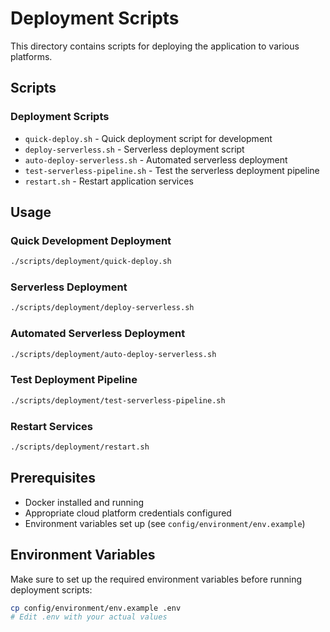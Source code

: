 # Deployment Scripts

This directory contains scripts for deploying the application to various platforms.

## Scripts

### Deployment Scripts
- `quick-deploy.sh` - Quick deployment script for development
- `deploy-serverless.sh` - Serverless deployment script
- `auto-deploy-serverless.sh` - Automated serverless deployment
- `test-serverless-pipeline.sh` - Test the serverless deployment pipeline
- `restart.sh` - Restart application services

## Usage

### Quick Development Deployment
```bash
./scripts/deployment/quick-deploy.sh
```

### Serverless Deployment
```bash
./scripts/deployment/deploy-serverless.sh
```

### Automated Serverless Deployment
```bash
./scripts/deployment/auto-deploy-serverless.sh
```

### Test Deployment Pipeline
```bash
./scripts/deployment/test-serverless-pipeline.sh
```

### Restart Services
```bash
./scripts/deployment/restart.sh
```

## Prerequisites

- Docker installed and running
- Appropriate cloud platform credentials configured
- Environment variables set up (see `config/environment/env.example`)

## Environment Variables

Make sure to set up the required environment variables before running deployment scripts:

```bash
cp config/environment/env.example .env
# Edit .env with your actual values
``` 